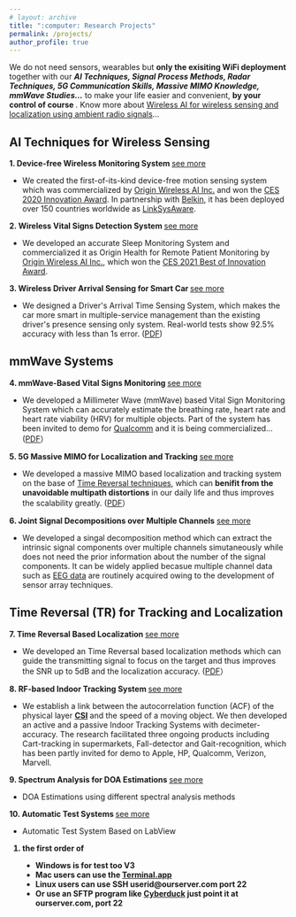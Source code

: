 ```yaml
---
# layout: archive
title: ":computer: Research Projects"
permalink: /projects/
author_profile: true
---
```

We do not need sensors, wearables but <b> only the exisiting WiFi deployment </b> together with our ***AI Techniques, Signal Process Methods, Radar Techniques, 5G Communication Skills, Massive MIMO Knowledge, mmWave Studies...*** to make your life easier and convenient, <b> by your control of course </b>. Know more about [Wireless AI for wireless sensing and localization using ambient radio signals](https://www.originwirelessai.com/)...

## AI Techniques for Wireless Sensing <br/>
<b> 1. Device-free Wireless Monitoring System </b> [see more](https://xiaolu1263.github.io/publications/1Wireless-Monitor) <br/>
  * We created the first-of-its-kind device-free motion sensing system which was commercialized by [Origin Wireless AI Inc.](https://www.originwirelessai.com/) and won the [CES 2020 Innovation Award](https://www.ces.tech/Innovation-Awards/Honorees/2020/Honorees/L/Linksys-Aware.aspx). In partnership with [Belkin](https://www.belkin.com/us/), it has been deployed over 150 countries worldwide as [LinkSysAware](https://www.linksys.com/us/linksys-aware/). <br/>
 
<b> 2. Wireless Vital Signs Detection System </b> [see more](https://xiaolu1263.github.io/publications/2Wireless-Vital-Sign)
  * We developed an accurate Sleep Monitoring System and commercialized it as Origin Health for Remote Patient Monitoring by [Origin Wireless AI Inc.](https://www.originwirelessai.com/), which won the [CES 2021 Best of Innovation Award](https://www.ces.tech/Innovation-Awards/Honorees/2021/Best-Of/O/Origin-Health-Remote-Patient-Monitoring.aspx).

<b> 3. Wireless Driver Arrival Sensing for Smart Car </b> [see more](https://xiaolu1263.github.io/publications/3Wireless-Driver-Sensing)
  * We designed a Driver's Arrival Time Sensing System, which makes the car more smart in multiple-service management than the existing driver's presence sensing only system. Real-world tests show 92.5% accuracy with less than 1s error. ([PDF](https://xiaolu1263.github.io/files/DriverSensing.pdf))

## mmWave Systems
<b> 4. mmWave-Based Vital Signs Monitoring </b> [see more](https://xiaolu1263.github.io/publications/4mmWave-Based-Vital-Sign)
  * We developed a Millimeter Wave (mmWave) based Vital Sign Monitoring System which can accurately estimate the breathing rate, heart rate and heart rate viability (HRV) for multiple objects. Part of the system has been invited to demo for [Qualcomm](https://www.qualcomm.com/) and it is being commercialized... ([PDF](https://xiaolu1263.github.io/files/ViMo.pdf)） 

<b> 5. 5G Massive MIMO for Localization and Tracking </b> [see more](https://xiaolu1263.github.io/publications/5MassiveMIMOLocalization)
  * We developed a massive MIMO based localization and tracking system on the base of [Time Reversal techniques](http://video.cmsworldwide.com/SP17/SP17_RayLiu_Keynote_1080p.mp4), which can **benifit from the unavoidable multipath distortions** in our daily life and thus improves the scalability greatly. ([PDF](https://xiaolu1263.github.io/files/MassiveMIMO.pdf)）
 
 <b> 6. Joint Signal Decompositions over Multiple Channels</b> [see more](https://xiaolu1263.github.io/publications/10SMVMD) <br /> 
  * We developed a singal decomposition method which can extract the intrinsic signal components over multiple channels simutaneously while does not need the prior information about the number of the signal components. It can be widely applied becasue multiple channel data such as [EEG data](https://en.wikipedia.org/wiki/Electroencephalography) are routinely acquired owing to the development of sensor array techniques.

## Time Reversal (TR) for Tracking and Localization
<b> 7. Time Reversal Based Localization </b> [see more](https://xiaolu1263.github.io/publications/6TRLocalization)
  * We developed an Time Reversal based localization methods which can guide the transmitting signal to focus on the target and thus improves the SNR up to 5dB and the localization accuracy. ([PDF](https://xiaolu1263.github.io/files/TAES.pdf)）

<b> 8. RF-based Indoor Tracking System </b> [see more](https://xiaolu1263.github.io/publications/7RF-Indoor-Tracking)
  * We establish a link between the autocorrelation function (ACF) of the physical layer [**CSI**](https://xiaolu1263.github.io/publications/1Wireless-Monitor) and the speed of a moving object. We then developed an active and a passive Indoor Tracking Systems with decimeter-accuracy. The research facilitated three ongoing products including Cart-tracking in supermarkets, Fall-detector and Gait-recognition, which has been partly invited for demo to Apple, HP, Qualcomm, Verizon, Marvell.

<b> 9. Spectrum Analysis for DOA Estimations </b> [see more](https://xiaolu1263.github.io/publications/9SpectrumAnalysisDOA) <br /> 
  * DOA Estimations using different spectral analysis methods <br />
 
<b> 10. Automatic Test Systems </b> [see more](https://xiaolu1263.github.io/publications/8TRTest-LabView) <br />  
  * Automatic Test System Based on LabView <br />

<style>
ul.a {list-style-type: circle;}
ul.b {list-style-type: disc;}
</style>  
<ol style="font-weight: bold;">  
<li> the first order of </li>
    <ul class="b">
       <li>Windows is for test too V3</li>
       <li>Mac users can use the <a href="http://www.terminfo.org">Terminal.app</a></li>
       <li>Linux users can use SSH userid@ourserver.com port 22</li>
       <li>Or use an SFTP program like <a href="http://cyberduck.ch/">Cyberduck</a> just point it at       ourserver.com, port 22</li>
   </ul>
</ol>
